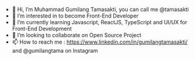 - 👋 Hi, I’m Muhammad Gumilang Tamasakti, you can call me @tamasakti
- 👀 I’m interested in to become Front-End Developer
- 🌱 I’m currently learning Javascript, ReactJS, TypeScript and UI/UX for Front-End Development
- 💞️ I’m looking to collaborate on Open Source Project
- 📫 How to reach me : https://www.linkedin.com/in/gumilangtamasakti/ and @gumilangtama on Instagram

<!---
tamasakti/tamasakti is a ✨ special ✨ repository because its `README.md` (this file) appears on your GitHub profile.
You can click the Preview link to take a look at your changes.
--->
